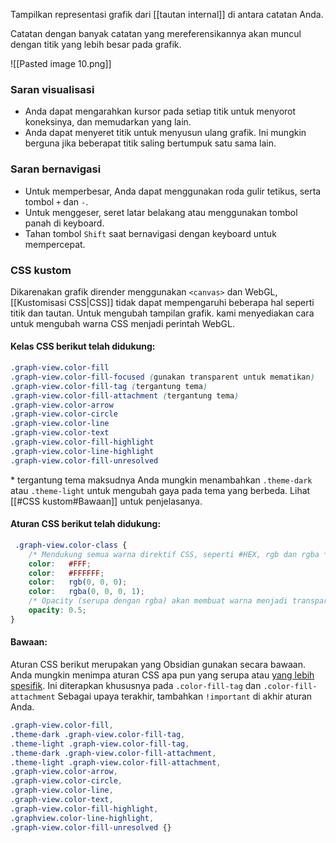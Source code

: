 Tampilkan representasi grafik dari [[tautan internal]] di antara catatan Anda.

Catatan dengan banyak catatan yang mereferensikannya akan muncul dengan titik yang lebih besar pada grafik.

![[Pasted image 10.png]]

### Saran visualisasi

- Anda dapat mengarahkan kursor pada setiap titik untuk menyorot koneksinya, dan memudarkan yang lain.
- Anda dapat menyeret titik untuk menyusun ulang grafik. Ini mungkin berguna jika beberapat titik saling bertumpuk satu sama lain.

### Saran bernavigasi

- Untuk memperbesar, Anda dapat menggunakan roda gulir tetikus, serta tombol `+` dan `-`.
- Untuk menggeser, seret latar belakang atau menggunakan tombol panah di keyboard.
- Tahan tombol `Shift` saat bernavigasi dengan keyboard untuk mempercepat.

### CSS kustom

Dikarenakan grafik dirender menggunakan `<canvas>` dan WebGL, [[Kustomisasi CSS|CSS]] tidak dapat mempengaruhi beberapa hal seperti titik dan tautan. Untuk mengubah tampilan grafik. kami menyediakan cara untuk mengubah warna CSS menjadi perintah WebGL.

#### Kelas CSS berikut telah didukung:

```css
.graph-view.color-fill
.graph-view.color-fill-focused (gunakan transparent untuk mematikan)
.graph-view.color-fill-tag (tergantung tema)
.graph-view.color-fill-attachment (tergantung tema)
.graph-view.color-arrow
.graph-view.color-circle
.graph-view.color-line
.graph-view.color-text
.graph-view.color-fill-highlight
.graph-view.color-line-highlight
.graph-view.color-fill-unresolved
```

\* tergantung tema maksudnya Anda mungkin menambahkan `.theme-dark` atau `.theme-light` untuk mengubah gaya pada tema yang berbeda. Lihat [[#CSS kustom#Bawaan]] untuk penjelasanya.

#### Aturan CSS berikut telah didukung:

```css
 .graph-view.color-class {
	/* Mendukung semua warna direktif CSS, seperti #HEX, rgb dan rgba */
	color:   #FFF;
	color:   #FFFFFF;
	color:   rgb(0, 0, 0);
	color:   rgba(0, 0, 0, 1);
	/* Opacity (serupa dengan rgba) akan membuat warna menjadi transparan */
	opacity: 0.5;
}
```

#### Bawaan:

Aturan CSS berikut merupakan yang Obsidian gunakan secara bawaan. Anda mungkin menimpa aturan CSS apa pun yang serupa atau [yang lebih spesifik](https://developer.mozilla.org/en-US/docs/Web/CSS/Specificity). Ini diterapkan khususnya pada `.color-fill-tag` dan `.color-fill-attachment` Sebagai upaya terakhir, tambahkan `!important` di akhir aturan Anda.

```css
.graph-view.color-fill,
.theme-dark .graph-view.color-fill-tag,
.theme-light .graph-view.color-fill-tag,
.theme-dark .graph-view.color-fill-attachment,
.theme-light .graph-view.color-fill-attachment,
.graph-view.color-arrow,
.graph-view.color-circle,
.graph-view.color-line,
.graph-view.color-text,
.graph-view.color-fill-highlight,
.graphview.color-line-highlight,
.graph-view.color-fill-unresolved {}
```
